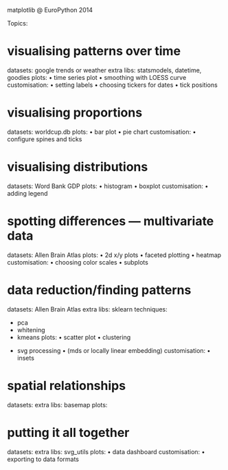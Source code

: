matplotlib @ EuroPython 2014

Topics:

# visualising patterns over time

datasets: google trends or weather
extra libs: statsmodels, datetime, goodies 
plots:
  • time series plot
  • smoothing with LOESS curve
customisation:
  • setting labels
  • choosing tickers for dates
  • tick positions

# visualising proportions

datasets: worldcup.db
plots:
  • bar plot
  • pie chart
customisation:
  • configure spines and ticks

# visualising distributions

datasets: Word Bank GDP
plots:
  • histogram
  • boxplot
customisation:
  • adding legend

# spotting differences — multivariate data 

datasets: Allen Brain Atlas
plots:
  • 2d x/y plots
  • faceted plotting
  • heatmap
customisation: 
  • choosing color scales
  • subplots

# data reduction/finding patterns 

datasets: Allen Brain Atlas
extra libs: sklearn
techniques:
  * pca
  * whitening
  * kmeans
plots:
  • scatter plot
  • clustering
  - svg processing
  • (mds or locally linear embedding)
customisation:
  • insets

# spatial relationships

datasets:
extra libs: basemap
plots:

# putting it all together

datasets:
extra libs: svg_utils
plots:
  • data dashboard
customisation:
  • exporting to data formats
